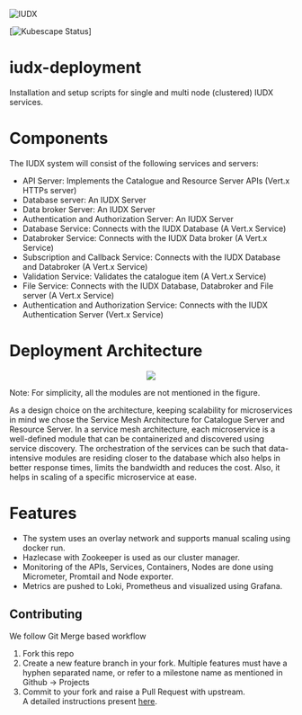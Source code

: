 ![IUDX](./docs/iudx.png)


[![Kubescape Status](https://img.shields.io/jenkins/build?jobUrl=https%3A%2F%2Fjenkins.iudx.io%2Fview%2FKubescape%2Fjob%2Fkubescape%2F&label=kubescape)]

# iudx-deployment
Installation and setup scripts for single and multi node (clustered) IUDX services.

# Components

The IUDX system will consist of the following services and servers:
- API Server: Implements the Catalogue and Resource Server APIs (Vert.x HTTPs server)
- Database server: An IUDX Server
- Data broker Server: An IUDX Server
- Authentication and Authorization Server: An IUDX Server
- Database Service: Connects with the IUDX Database (A Vert.x Service)
- Databroker Service: Connects with the IUDX Data broker (A Vert.x Service)
- Subscription and Callback Service: Connects with the IUDX Database and Databroker (A Vert.x Service)
- Validation Service: Validates the catalogue item (A Vert.x Service)
- File Service: Connects with the IUDX Database, Databroker and File server (A Vert.x Service)
- Authentication and Authorization Service: Connects with the IUDX Authentication Server (Vert.x Service)

# Deployment Architecture

<p align="center">
<img src="./docs/deployment_overview.png">
</p>

Note: For simplicity, all the modules are not mentioned in the figure. 

As a design choice on the architecture, keeping scalability for microservices in mind we chose the Service Mesh Architecture for Catalogue Server and Resource Server. In a service mesh architecture, each microservice is a well-defined module that can be containerized and discovered using service discovery. The orchestration of the services can be such that data-intensive modules are residing closer to the database which also helps in better response times, limits the bandwidth and reduces the cost. Also, it helps in scaling of a specific microservice at ease. 


# Features

- The system uses an overlay network and supports manual scaling using docker run.
- Hazlecase with Zookeeper is used as our cluster manager.
- Monitoring of the APIs, Services, Containers, Nodes are done using Micrometer, Promtail and Node exporter. 
- Metrics are pushed to Loki, Prometheus and visualized using Grafana.

## Contributing
We follow Git Merge based workflow
1. Fork this repo
2. Create a new feature branch in your fork. Multiple features must have a hyphen separated name, or refer to a milestone name as mentioned in Github -> Projects 
3. Commit to your fork and raise a Pull Request with upstream. <br>
A detailed instructions present [here](docs/git-commands.md).
